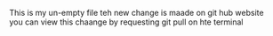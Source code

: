 This is my un-empty file
teh new change is maade on git hub website  
you can view this chaange by requesting 
git pull 
on hte terminal
